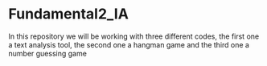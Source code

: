 # Fundamental2_IA
In this repository we will be working with three different codes, the first one a text analysis tool, the second one a hangman game and the third one a number guessing game
